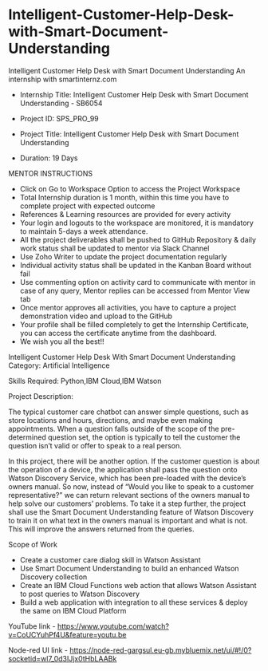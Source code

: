 # Intelligent-Customer-Help-Desk-with-Smart-Document-Understanding
Intelligent Customer Help Desk with Smart Document Understanding An internship with smartinternz.com


- Internship Title: Intelligent Customer Help Desk with Smart Document Understanding - SB6054

- Project ID: SPS_PRO_99

- Project Title: Intelligent Customer Help Desk with Smart Document Understanding

- Duration: 19 Days



MENTOR INSTRUCTIONS

- Click on Go to Workspace Option to access the Project Workspace
- Total Internship duration is 1 month, within this time you have to complete project with expected outcome
- References & Learning resources are provided for every activity
- Your login and logouts to the workspace are monitored, it is mandatory to maintain 5-days a week attendance.
- All the project deliverables shall be pushed to GitHub Repository & daily work status shall be updated to mentor via Slack Channel
- Use Zoho Writer to update the project documentation regularly
- Individual activity status shall be updated in the Kanban Board without fail
- Use commenting option on activity card to communicate with mentor in case of any query, Mentor replies can be accessed from Mentor View tab
- Once mentor approves all activities, you have to capture a project demonstration video and upload to the GitHub
- Your profile shall be filled completely to get the Internship Certificate, you can access the certificate anytime from the dashboard.
- We wish you all the best!!





Intelligent Customer Help Desk With Smart Document Understanding
Category: Artificial Intelligence

Skills Required:
Python,IBM Cloud,IBM Watson

Project Description:

The typical customer care chatbot can answer simple questions, such as store locations and hours, directions, and maybe even making appointments. When a question falls outside of the scope of the pre-determined question set, the option is typically to tell the customer the question isn’t valid or offer to speak to a real person.

In this project, there will be another option. If the customer question is about the operation of a device, the application shall pass the question onto Watson Discovery Service, which has been pre-loaded with the device’s owners manual. So now, instead of “Would you like to speak to a customer representative?” we can return relevant sections of the owners manual to help solve our customers’ problems.
To take it a step further, the project shall use the Smart Document Understanding feature of Watson Discovery to train it on what text in the owners manual is important and what is not. This will improve the answers returned from the queries.



Scope of Work
- Create a customer care dialog skill in Watson Assistant
- Use Smart Document Understanding to build an enhanced Watson Discovery collection
- Create an IBM Cloud Functions web action that allows Watson Assistant to post queries to Watson Discovery
- Build a web application with integration to all these services & deploy the same on IBM Cloud Platform

YouTube link - https://www.youtube.com/watch?v=CoUCYuhPf4U&feature=youtu.be

Node-red UI link - https://node-red-gargsul.eu-gb.mybluemix.net/ui/#!/0?socketid=wl7_0d3IJjx0tHbLAABk
